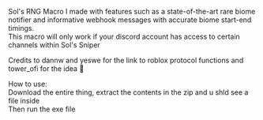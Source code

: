 Sol's RNG Macro I made with features such as a state-of-the-art rare biome notifier and informative webhook messages with accurate biome start-end timings.  
This macro will only work if your discord account has access to certain channels within Sol's Sniper  
  
Credits to dannw and yeswe for the link to roblox protocol functions and tower_ofi for the idea 🤯  

How to use:  
Download the entire thing, extract the contents in the zip and u shld see a file inside  
Then run the exe file  
